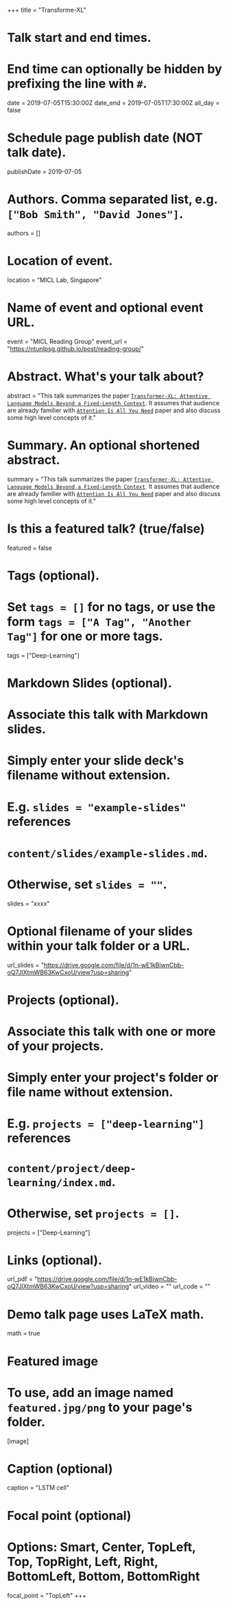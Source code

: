 +++
title = "Transforme-XL"

# Talk start and end times.
#   End time can optionally be hidden by prefixing the line with `#`.
date = 2019-07-05T15:30:00Z
date_end = 2019-07-05T17:30:00Z
all_day = false

# Schedule page publish date (NOT talk date).
publishDate = 2019-07-05

# Authors. Comma separated list, e.g. `["Bob Smith", "David Jones"]`.
authors = []

# Location of event.
location = "MICL Lab, Singapore"

# Name of event and optional event URL.
event = "MICL Reading Group"
event_url = "https://ntunlpsg.github.io/post/reading-group/"

# Abstract. What's your talk about?
abstract = "This talk summarizes the paper [`Transformer-XL: Attentive Language Models Beyond a Fixed-Length Context`](https://arxiv.org/abs/1901.02860). It assumes that audience are already familier with [`Attention Is All You Need`](https://arxiv.org/abs/1706.03762) paper and also discuss some high level concepts of it."

# Summary. An optional shortened abstract.
summary = "This talk summarizes the paper [`Transformer-XL: Attentive Language Models Beyond a Fixed-Length Context`](https://arxiv.org/abs/1901.02860). It assumes that audience are already familier with [`Attention Is All You Need`](https://arxiv.org/abs/1706.03762) paper and also discuss some high level concepts of it."

# Is this a featured talk? (true/false)
featured = false

# Tags (optional).
#   Set `tags = []` for no tags, or use the form `tags = ["A Tag", "Another Tag"]` for one or more tags.
tags = ["Deep-Learning"]

# Markdown Slides (optional).
#   Associate this talk with Markdown slides.
#   Simply enter your slide deck's filename without extension.
#   E.g. `slides = "example-slides"` references 
#   `content/slides/example-slides.md`.
#   Otherwise, set `slides = ""`.
slides = "xxxx"

# Optional filename of your slides within your talk folder or a URL.
url_slides = "https://drive.google.com/file/d/1n-wE1kBiwnCbb-oQ7JlXtmWB63KwCxoU/view?usp=sharing"

# Projects (optional).
#   Associate this talk with one or more of your projects.
#   Simply enter your project's folder or file name without extension.
#   E.g. `projects = ["deep-learning"]` references 
#   `content/project/deep-learning/index.md`.
#   Otherwise, set `projects = []`.
projects = ["Deep-Learning"]

# Links (optional).
url_pdf = "https://drive.google.com/file/d/1n-wE1kBiwnCbb-oQ7JlXtmWB63KwCxoU/view?usp=sharing"
url_video = ""
url_code = ""

# Demo talk page uses LaTeX math.
math = true

# Featured image
# To use, add an image named `featured.jpg/png` to your page's folder. 
[image]
  # Caption (optional)
  caption = "LSTM cell"

  # Focal point (optional)
  # Options: Smart, Center, TopLeft, Top, TopRight, Left, Right, BottomLeft, Bottom, BottomRight
  focal_point = "TopLeft"
+++

<!-- {{% alert note %}}
Click on the **Slides** button above to view the built-in slides feature.
{{% /alert %}} -->

<!-- Slides can be added in a few ways:

- **Create** slides using Academic's *Slides* feature and link using `url_slides` parameter in the front matter of the talk file
- **Upload** an existing slide deck to `static/` and link using `url_slides` parameter in the front matter of the talk file
- **Embed** your slides (e.g. Google Slides) or presentation video on this page using [shortcodes](https://sourcethemes.com/academic/docs/writing-markdown-latex/).

Further talk details can easily be added to this page using *Markdown* and $\rm \LaTeX$ math code. -->
